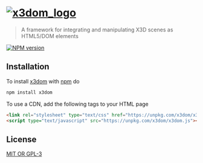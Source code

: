 # [![x3dom_logo](http://www.x3dom.org/wp-content/themes/x3domnew/x3dom_logo.png)][x3dom]

> A framework for integrating and manipulating X3D scenes as HTML5/DOM elements

[![NPM version](https://badge.fury.io/js/x3dom.svg)](http://badge.fury.io/js/x3dom)

## Installation

To install [x3dom] with [npm] do

```bash
npm install x3dom
```

To use a CDN, add the following tags to your HTML page

```html
<link rel="stylesheet" type="text/css" href="https://unpkg.com/x3dom/x3dom.css">
<script type="text/javascript" src="https://unpkg.com/x3dom/x3dom.js"></script>
```

## License

[MIT OR GPL-3](https://github.com/x3dom/x3dom/blob/master/LICENSE)

[npm]: https://npmjs.org/ "npm"
[x3dom]: http://x3dom.org "x3dom"

